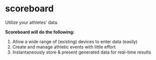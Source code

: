 scoreboard
==========

Utilize your athletes' data.


**Scoreboard will do the following:**  
1. Allow a wide range of (existing) devices to enter data (easily)  
2. Create and manage athletic events with little effort  
3. Instantaneously store & present generated data for real-time results  

